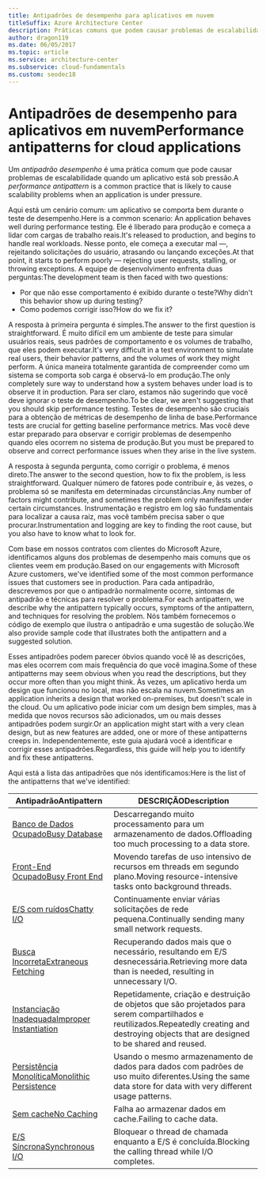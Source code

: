 ```yaml
---
title: Antipadrões de desempenho para aplicativos em nuvem
titleSuffix: Azure Architecture Center
description: Práticas comuns que podem causar problemas de escalabilidade.
author: dragon119
ms.date: 06/05/2017
ms.topic: article
ms.service: architecture-center
ms.subservice: cloud-fundamentals
ms.custom: seodec18
---
```


# <a name="performance-antipatterns-for-cloud-applications"></a><span data-ttu-id="357e2-103">Antipadrões de desempenho para aplicativos em nuvem</span><span class="sxs-lookup"><span data-stu-id="357e2-103">Performance antipatterns for cloud applications</span></span>

<span data-ttu-id="357e2-104">Um *antipadrão desempenho* é uma prática comum que pode causar problemas de escalabilidade quando um aplicativo está sob pressão.</span><span class="sxs-lookup"><span data-stu-id="357e2-104">A *performance antipattern* is a common practice that is likely to cause scalability problems when an application is under pressure.</span></span>

<span data-ttu-id="357e2-105">Aqui está um cenário comum: um aplicativo se comporta bem durante o teste de desempenho.</span><span class="sxs-lookup"><span data-stu-id="357e2-105">Here is a common scenario: An application behaves well during performance testing.</span></span> <span data-ttu-id="357e2-106">Ele é liberado para produção e começa a lidar com cargas de trabalho reais.</span><span class="sxs-lookup"><span data-stu-id="357e2-106">It's released to production, and begins to handle real workloads.</span></span> <span data-ttu-id="357e2-107">Nesse ponto, ele começa a executar mal &mdash;, rejeitando solicitações do usuário, atrasando ou lançando exceções.</span><span class="sxs-lookup"><span data-stu-id="357e2-107">At that point, it starts to perform poorly &mdash; rejecting user requests, stalling, or throwing exceptions.</span></span> <span data-ttu-id="357e2-108">A equipe de desenvolvimento enfrenta duas perguntas:</span><span class="sxs-lookup"><span data-stu-id="357e2-108">The development team is then faced with two questions:</span></span>

- <span data-ttu-id="357e2-109">Por que não esse comportamento é exibido durante o teste?</span><span class="sxs-lookup"><span data-stu-id="357e2-109">Why didn't this behavior show up during testing?</span></span>
- <span data-ttu-id="357e2-110">Como podemos corrigir isso?</span><span class="sxs-lookup"><span data-stu-id="357e2-110">How do we fix it?</span></span>

<span data-ttu-id="357e2-111">A resposta à primeira pergunta é simples.</span><span class="sxs-lookup"><span data-stu-id="357e2-111">The answer to the first question is straightforward.</span></span> <span data-ttu-id="357e2-112">É muito difícil em um ambiente de teste para simular usuários reais, seus padrões de comportamento e os volumes de trabalho, que eles podem executar.</span><span class="sxs-lookup"><span data-stu-id="357e2-112">It's very difficult in a test environment to simulate real users, their behavior patterns, and the volumes of work they might perform.</span></span> <span data-ttu-id="357e2-113">A única maneira totalmente garantida de compreender como um sistema se comporta sob carga é observá-lo em produção.</span><span class="sxs-lookup"><span data-stu-id="357e2-113">The only completely sure way to understand how a system behaves under load is to observe it in production.</span></span> <span data-ttu-id="357e2-114">Para ser claro, estamos não sugerindo que você deve ignorar o teste de desempenho.</span><span class="sxs-lookup"><span data-stu-id="357e2-114">To be clear, we aren't suggesting that you should skip performance testing.</span></span> <span data-ttu-id="357e2-115">Testes de desempenho são cruciais para a obtenção de métricas de desempenho de linha de base.</span><span class="sxs-lookup"><span data-stu-id="357e2-115">Performance tests are crucial for getting baseline performance metrics.</span></span> <span data-ttu-id="357e2-116">Mas você deve estar preparado para observar e corrigir problemas de desempenho quando eles ocorrem no sistema de produção.</span><span class="sxs-lookup"><span data-stu-id="357e2-116">But you must be prepared to observe and correct performance issues when they arise in the live system.</span></span>

<span data-ttu-id="357e2-117">A resposta à segunda pergunta, como corrigir o problema, é menos direto.</span><span class="sxs-lookup"><span data-stu-id="357e2-117">The answer to the second question, how to fix the problem, is less straightforward.</span></span> <span data-ttu-id="357e2-118">Qualquer número de fatores pode contribuir e, às vezes, o problema só se manifesta em determinadas circunstâncias.</span><span class="sxs-lookup"><span data-stu-id="357e2-118">Any number of factors might contribute, and sometimes the problem only manifests under certain circumstances.</span></span> <span data-ttu-id="357e2-119">Instrumentação e registro em log são fundamentais para localizar a causa raiz, mas você também precisa saber o que procurar.</span><span class="sxs-lookup"><span data-stu-id="357e2-119">Instrumentation and logging are key to finding the root cause, but you also have to know what to look for.</span></span>

<span data-ttu-id="357e2-120">Com base em nossos contratos com clientes do Microsoft Azure, identificamos alguns dos problemas de desempenho mais comuns que os clientes veem em produção.</span><span class="sxs-lookup"><span data-stu-id="357e2-120">Based on our engagements with Microsoft Azure customers, we've identified some of the most common performance issues that customers see in production.</span></span> <span data-ttu-id="357e2-121">Para cada antipadrão, descrevemos por que o antipadrão normalmente ocorre, sintomas de antipadrão e técnicas para resolver o problema.</span><span class="sxs-lookup"><span data-stu-id="357e2-121">For each antipattern, we describe why the antipattern typically occurs, symptoms of the antipattern, and techniques for resolving the problem.</span></span> <span data-ttu-id="357e2-122">Nós também fornecemos o código de exemplo que ilustra o antipadrão e uma sugestão de solução.</span><span class="sxs-lookup"><span data-stu-id="357e2-122">We also provide sample code that illustrates both the antipattern and a suggested solution.</span></span>

<span data-ttu-id="357e2-123">Esses antipadrões podem parecer óbvios quando você lê as descrições, mas eles ocorrem com mais frequência do que você imagina.</span><span class="sxs-lookup"><span data-stu-id="357e2-123">Some of these antipatterns may seem obvious when you read the descriptions, but they occur more often than you might think.</span></span> <span data-ttu-id="357e2-124">Às vezes, um aplicativo herda um design que funcionou no local, mas não escala na nuvem.</span><span class="sxs-lookup"><span data-stu-id="357e2-124">Sometimes an application inherits a design that worked on-premises, but doesn't scale in the cloud.</span></span> <span data-ttu-id="357e2-125">Ou um aplicativo pode iniciar com um design bem simples, mas à medida que novos recursos são adicionados, um ou mais desses antipadrões podem surgir.</span><span class="sxs-lookup"><span data-stu-id="357e2-125">Or an application might start with a very clean design, but as new features are added, one or more of these antipatterns creeps in.</span></span> <span data-ttu-id="357e2-126">Independentemente, este guia ajudará você a identificar e corrigir esses antipadrões.</span><span class="sxs-lookup"><span data-stu-id="357e2-126">Regardless, this guide will help you to identify and fix these antipatterns.</span></span>

<span data-ttu-id="357e2-127">Aqui está a lista das antipadrões que nós identificamos:</span><span class="sxs-lookup"><span data-stu-id="357e2-127">Here is the list of the antipatterns that we've identified:</span></span>

| <span data-ttu-id="357e2-128">Antipadrão</span><span class="sxs-lookup"><span data-stu-id="357e2-128">Antipattern</span></span> | <span data-ttu-id="357e2-129">DESCRIÇÃO</span><span class="sxs-lookup"><span data-stu-id="357e2-129">Description</span></span> |
|-------------|-------------|
| <span data-ttu-id="357e2-130">[Banco de Dados Ocupado][BusyDatabase]</span><span class="sxs-lookup"><span data-stu-id="357e2-130">[Busy Database][BusyDatabase]</span></span> | <span data-ttu-id="357e2-131">Descarregando muito processamento para um armazenamento de dados.</span><span class="sxs-lookup"><span data-stu-id="357e2-131">Offloading too much processing to a data store.</span></span> |
| <span data-ttu-id="357e2-132">[Front-End Ocupado][BusyFrontEnd]</span><span class="sxs-lookup"><span data-stu-id="357e2-132">[Busy Front End][BusyFrontEnd]</span></span> | <span data-ttu-id="357e2-133">Movendo tarefas de uso intensivo de recursos em threads em segundo plano.</span><span class="sxs-lookup"><span data-stu-id="357e2-133">Moving resource-intensive tasks onto background threads.</span></span> |
| <span data-ttu-id="357e2-134">[E/S com ruídos][ChattyIO]</span><span class="sxs-lookup"><span data-stu-id="357e2-134">[Chatty I/O][ChattyIO]</span></span> | <span data-ttu-id="357e2-135">Continuamente enviar várias solicitações de rede pequena.</span><span class="sxs-lookup"><span data-stu-id="357e2-135">Continually sending many small network requests.</span></span> |
| <span data-ttu-id="357e2-136">[Busca Incorreta][ExtraneousFetching]</span><span class="sxs-lookup"><span data-stu-id="357e2-136">[Extraneous Fetching][ExtraneousFetching]</span></span> | <span data-ttu-id="357e2-137">Recuperando dados mais que o necessário, resultando em E/S desnecessária.</span><span class="sxs-lookup"><span data-stu-id="357e2-137">Retrieving more data than is needed, resulting in unnecessary I/O.</span></span> |
| <span data-ttu-id="357e2-138">[Instanciação Inadequada][ImproperInstantiation]</span><span class="sxs-lookup"><span data-stu-id="357e2-138">[Improper Instantiation][ImproperInstantiation]</span></span> | <span data-ttu-id="357e2-139">Repetidamente, criação e destruição de objetos que são projetados para serem compartilhados e reutilizados.</span><span class="sxs-lookup"><span data-stu-id="357e2-139">Repeatedly creating and destroying objects that are designed to be shared and reused.</span></span> |
| <span data-ttu-id="357e2-140">[Persistência Monolítica][MonolithicPersistence]</span><span class="sxs-lookup"><span data-stu-id="357e2-140">[Monolithic Persistence][MonolithicPersistence]</span></span> | <span data-ttu-id="357e2-141">Usando o mesmo armazenamento de dados para dados com padrões de uso muito diferentes.</span><span class="sxs-lookup"><span data-stu-id="357e2-141">Using the same data store for data with very different usage patterns.</span></span> |
| <span data-ttu-id="357e2-142">[Sem cache][NoCaching]</span><span class="sxs-lookup"><span data-stu-id="357e2-142">[No Caching][NoCaching]</span></span> | <span data-ttu-id="357e2-143">Falha ao armazenar dados em cache.</span><span class="sxs-lookup"><span data-stu-id="357e2-143">Failing to cache data.</span></span> |
| <span data-ttu-id="357e2-144">[E/S Síncrona][SynchronousIO]</span><span class="sxs-lookup"><span data-stu-id="357e2-144">[Synchronous I/O][SynchronousIO]</span></span> | <span data-ttu-id="357e2-145">Bloquear o thread de chamada enquanto a E/S é concluída.</span><span class="sxs-lookup"><span data-stu-id="357e2-145">Blocking the calling thread while I/O completes.</span></span> |

[BusyDatabase]: ./busy-database/index.md
[BusyFrontEnd]: ./busy-front-end/index.md
[ChattyIO]: ./chatty-io/index.md
[ExtraneousFetching]: ./extraneous-fetching/index.md
[ImproperInstantiation]: ./improper-instantiation/index.md
[MonolithicPersistence]: ./monolithic-persistence/index.md
[NoCaching]: ./no-caching/index.md
[SynchronousIO]: ./synchronous-io/index.md
